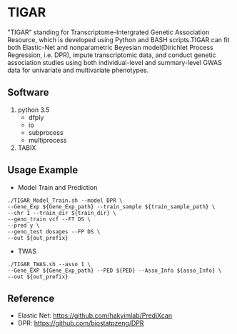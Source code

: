 # TIGAR
"TIGAR" standing for Transcriptome-Intergrated Genetic Association Resource, which is developed using Python and BASH scripts.TIGAR can fit both Elastic-Net and nonparametric Beyesian model(Dirichlet Process Regression, i.e. DPR), impute transcriptomic data, and conduct genetic association studies using both individual-level and summary-level GWAS data for univariate and multivariate phenotypes.

## Software
1. python 3.5 
   - dfply
   - io
   - subprocess
   - multiprocess
2. TABIX

## Usage Example
- Model Train and Prediction
```
./TIGAR_Model_Train.sh --model DPR \
--Gene_Exp ${Gene_Exp_path} --train_sample ${train_sample_path} \
--chr 1 --train_dir ${train_dir} \
--geno_train vcf --FT DS \
--pred y \
--geno_test dosages --FP DS \
--out ${out_prefix}
```
- TWAS
```
./TIGAR_TWAS.sh --asso 1 \
--Gene_EXP ${Gene_Exp_path} --PED ${PED} --Asso_Info ${asso_Info} \
--out ${out_prefix}
```

## Reference
- Elastic Net: https://github.com/hakyimlab/PrediXcan  
- DPR: https://github.com/biostatpzeng/DPR
